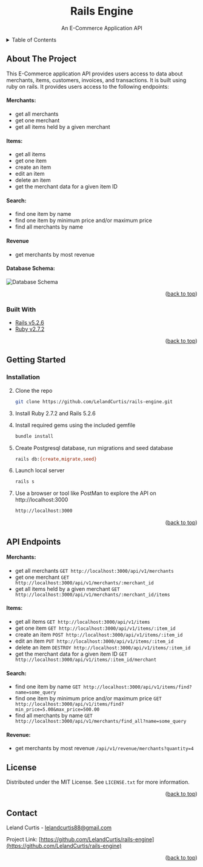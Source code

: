 <h1 align="center">Rails Engine</h1>

  <p align="center">
    An E-Commerce Application API
  </p>
</div>



<!-- TABLE OF CONTENTS -->
<details>
  <summary>Table of Contents</summary>
  <ol>
    <li>
      <a href="#about-the-project">About The Project</a>
      <ul>
        <li><a href="#built-with">Built With</a></li>
      </ul>
    </li>
    <li>
      <a href="#getting-started">Getting Started</a>
      <ul>
        <li><a href="#installation">Installation</a></li>
      </ul>
    </li>
    <li><a href="#api-endpoints">API Endpoints</a></li>
    <li><a href="#license">License</a></li>
    <li><a href="#contact">Contact</a></li>
  </ol>
</details>



<!-- ABOUT THE PROJECT -->
## About The Project

This E-Commerce application API provides users access to data about merchants, items, customers, invoices, and transactions. It is built using ruby on rails. It provides users access to the following endpoints:

#### Merchants:
  * get all merchants
  * get one merchant
  * get all items held by a given merchant
#### Items:
  * get all items
  * get one item
  * create an item
  * edit an item
  * delete an item
  * get the merchant data for a given item ID
#### Search:
  * find one item by name
  * find one item by minimum price and/or maximum price
  * find all merchants by name
#### Revenue
  * get merchants by most revenue

#### Database Schema:
![Database Schema](https://user-images.githubusercontent.com/15107515/153533864-bc7e307d-d750-4857-83e0-e8bc017f99f8.png)

<p align="right">(<a href="#top">back to top</a>)</p>



### Built With

* [Rails v5.2.6](https://rubyonrails.org/)
* [Ruby v2.7.2](https://www.ruby-lang.org/en/)

<p align="right">(<a href="#top">back to top</a>)</p>



<!-- GETTING STARTED -->
## Getting Started

### Installation

2. Clone the repo
   ```sh
   git clone https://github.com/LelandCurtis/rails-engine.git
   ```
3. Install Ruby 2.7.2 and Rails 5.2.6

3. Install required gems using the included gemfile
   ```sh
   bundle install
   ```
3. Create Postgresql database, run migrations and seed database
   ```sh
   rails db:{create,migrate,seed}
   ```
3. Launch local server
   ```sh
   rails s
   ```
3. Use a browser or tool like PostMan to explore the API on http://localhost:3000
   ```sh
   http://localhost:3000
   ```


<p align="right">(<a href="#top">back to top</a>)</p>

## API Endpoints

#### Merchants:
  * get all merchants `GET http://localhost:3000/api/v1/merchants`
  * get one merchant `GET http://localhost:3000/api/v1/merchants/:merchant_id`
  * get all items held by a given merchant `GET http://localhost:3000/api/v1/merchants/:merchant_id/items`
#### Items:
  * get all items `GET http://localhost:3000/api/v1/items`
  * get one item `GET http://localhost:3000/api/v1/items/:item_id`
  * create an item `POST http://localhost:3000/api/v1/items/:item_id`
  * edit an item `PUT http://localhost:3000/api/v1/items/:item_id`
  * delete an item `DESTROY http://localhost:3000/api/v1/items/:item_id`
  * get the merchant data for a given item ID `GET http://localhost:3000/api/v1/items/:item_id/merchant`
#### Search:
  * find one item by name `GET http://localhost:3000/api/v1/items/find?name=some_query`
  * find one item by minimum price and/or maximum price `GET http://localhost:3000/api/v1/items/find?min_price=5.00&max_price=500.00`
  * find all merchants by name `GET http://localhost:3000/api/v1/merchants/find_all?name=some_query`
#### Revenue:
  * get merchants by most revenue `/api/v1/revenue/merchants?quantity=4`

<!-- LICENSE -->
## License

Distributed under the MIT License. See `LICENSE.txt` for more information.

<p align="right">(<a href="#top">back to top</a>)</p>



<!-- CONTACT -->
## Contact

Leland Curtis - lelandcurtis88@gmail.com

Project Link: [https://github.com/LelandCurtis/rails-engine](https://github.com/LelandCurtis/rails-engine)

<p align="right">(<a href="#top">back to top</a>)</p>
